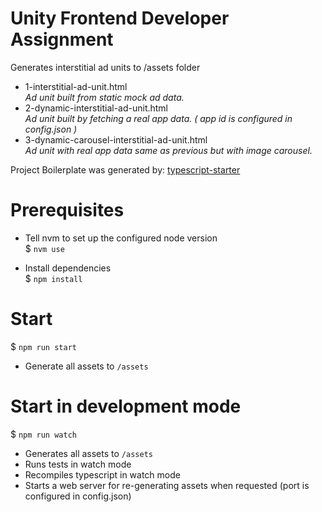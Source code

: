 Unity Frontend Developer Assignment
===================================

Generates interstitial ad units to /assets folder
- 1-interstitial-ad-unit.html  
  _Ad unit built from static mock ad data._
- 2-dynamic-interstitial-ad-unit.html  
  _Ad unit built by fetching a real app data. ( app id is configured in config.json )_
- 3-dynamic-carousel-interstitial-ad-unit.html  
  _Ad unit with real app data same as previous but with image carousel._

Project Boilerplate was generated by: [typescript-starter](https://github.com/bitjson/typescript-starter)

Prerequisites
=============

- Tell nvm to set up the configured node version  
$ `nvm use`

- Install dependencies  
$ `npm install`


Start
=====

$ `npm run start`

- Generate all assets to `/assets`  


Start in development mode
=========================

$ `npm run watch`
- Generates all assets to `/assets`
- Runs tests in watch mode
- Recompiles typescript in watch mode
- Starts a web server for re-generating assets when requested (port is configured in config.json) 
